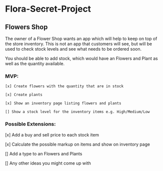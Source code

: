 # Flora-Secret-Project

## Flowers Shop

The owner of a Flower Shop wants an app which will help to keep on top of the store inventory. This is not an app that customers will see, but will be used to check stock levels and see what needs to be ordered soon.

You should be able to add stock, which would have an Flowers and Plant as well as the quantity available.

### MVP:
```
[x] Create flowers with the quantity that are in stock

[x] Create plants

[x] Show an inventory page listing flowers and plants

[] Show a stock level for the inventory items e.g. High/Medium/Low
```

### Possible Extensions:

[x] Add a buy and sell price to each stock item

[x] Calculate the possible markup on items and show on inventory page

[] Add a type to an Flowers and Plants

[] Any other ideas you might come up with
